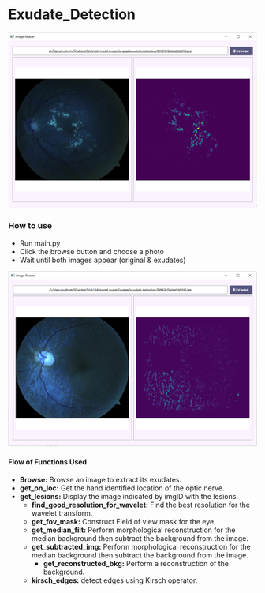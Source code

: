 # Exudate_Detection
<img src="src/1.PNG" >

### How to use
- Run main.py
- Click the browse button and choose a photo
- Wait until both images appear (original & exudates)
<img src="src/2.PNG" >

#### Flow of Functions Used
- **Browse:** Browse an image to extract its exudates.
- **get_on_loc:** Get the hand identified location of the optic nerve.
- **get_lesions:** Display the image indicated by imgID with the lesions.
  - **find_good_resolution_for_wavelet:** Find the best resolution for the wavelet transform.
  - **get_fov_mask:** Construct Field of view mask for the eye.
  - **get_median_filt:** Perform morphological reconstruction for the median background then subtract the background from the image.
  - **get_subtracted_img:** Perform morphological reconstruction for the median background then subtract the background from the image.
    - **get_reconstructed_bkg:** Perform a reconstruction of the background.
  - **kirsch_edges:** detect edges using Kirsch operator. 
